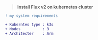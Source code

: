 > **Install Flux v2 on kubernetes cluster**

```diff
! my system requirements

+ Kuberntes type : k3s
+ Nodes          : 3  
+ Architecter    : Arm
```